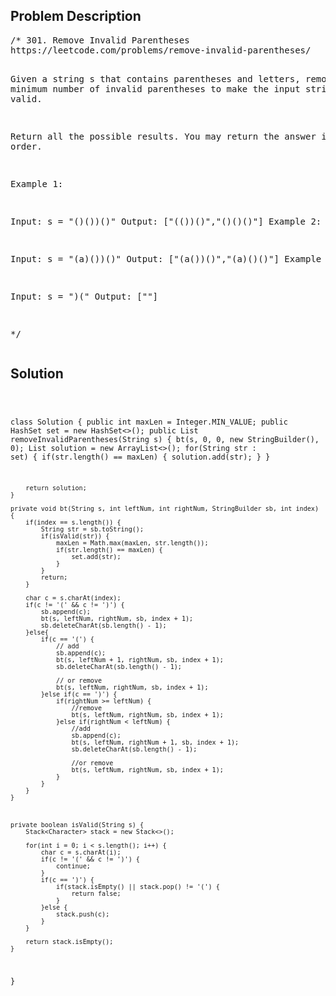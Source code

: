 <!--
<style>
  body { font-family: Arial, sans-serif; }
  .container { max-width: 100%; margin: auto; padding: 20px; }
  .comment-block { background-color: #f9f9f9; padding: 10px; border-left: 5px solid #ccc; max-width: 50%; margin: auto;}
  .code-block { background-color: #f4f4f4; padding: 10px; border: 1px solid #ddd; }
</style>
-->

<div class='container'>
<h2>Problem Description</h2>
<div class='comment-block'>
<pre>
/* 301. Remove Invalid Parentheses
https://leetcode.com/problems/remove-invalid-parentheses/

Given a string s that contains parentheses and letters, 
remove the minimum number of invalid parentheses to make the input string valid.

Return all the possible results. You may return the answer in any order.

 

Example 1:

Input: s = "()())()"
Output: ["(())()","()()()"]
Example 2:

Input: s = "(a)())()"
Output: ["(a())()","(a)()()"]
Example 3:

Input: s = ")("
Output: [""]

*/
</pre>
</div>

<h2>Solution</h2>
<div class='code-block'>
<pre><code class='language-java'>

class Solution {
    public int maxLen = Integer.MIN_VALUE;
    public HashSet<String> set = new HashSet<>();
    public List<String> removeInvalidParentheses(String s) {
        bt(s, 0, 0, new StringBuilder(), 0);
        List<String> solution = new ArrayList<>();
        for(String str : set) {
            if(str.length() == maxLen) {
                solution.add(str);
            }
        }
        
        return solution;
    }
    
    private void bt(String s, int leftNum, int rightNum, StringBuilder sb, int index) {
        if(index == s.length()) {
            String str = sb.toString();
            if(isValid(str)) {
                maxLen = Math.max(maxLen, str.length());
                if(str.length() == maxLen) {
                    set.add(str);
                }
            }
            return;
        }

        char c = s.charAt(index);
        if(c != '(' && c != ')') {
            sb.append(c);
            bt(s, leftNum, rightNum, sb, index + 1);
            sb.deleteCharAt(sb.length() - 1);
        }else{
            if(c == '(') {
                // add 
                sb.append(c);
                bt(s, leftNum + 1, rightNum, sb, index + 1);
                sb.deleteCharAt(sb.length() - 1);
                
                // or remove
                bt(s, leftNum, rightNum, sb, index + 1);
            }else if(c == ')') {
                if(rightNum >= leftNum) {
                    //remove
                    bt(s, leftNum, rightNum, sb, index + 1);
                }else if(rightNum < leftNum) {
                    //add 
                    sb.append(c);
                    bt(s, leftNum, rightNum + 1, sb, index + 1);
                    sb.deleteCharAt(sb.length() - 1);

                    //or remove
                    bt(s, leftNum, rightNum, sb, index + 1);
                }              
            }
        }
    }
    
    
    
    private boolean isValid(String s) {
        Stack<Character> stack = new Stack<>();
        
        for(int i = 0; i < s.length(); i++) {
            char c = s.charAt(i);
            if(c != '(' && c != ')') {
                continue;
            }
            if(c == ')') {
                if(stack.isEmpty() || stack.pop() != '(') {
                    return false;
                }
            }else {
                stack.push(c);
            }
        }
        
        return stack.isEmpty();
    }
}</code></pre>
</div>
</div>
